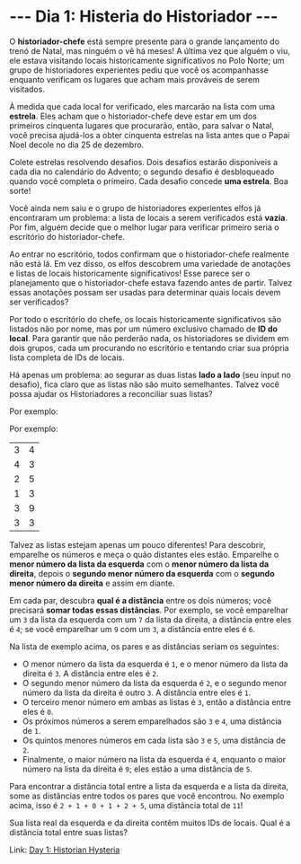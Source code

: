 # --- Dia 1: Histeria do Historiador ---

O **historiador-chefe** está sempre presente para o grande lançamento do trenó de Natal, mas ninguém o vê há meses! A última vez que alguém o viu, ele estava visitando locais historicamente significativos no Polo Norte; um grupo de historiadores experientes pediu que você os acompanhasse enquanto verificam os lugares que acham mais prováveis de serem visitados.

À medida que cada local for verificado, eles marcarão na lista com uma **estrela**. Eles acham que o historiador-chefe deve estar em um dos primeiros cinquenta lugares que procurarão, então, para salvar o Natal, você precisa ajudá-los a obter cinquenta estrelas na lista antes que o Papai Noel decole no dia 25 de dezembro.

Colete estrelas resolvendo desafios. Dois desafios estarão disponíveis a cada dia no calendário do Advento; o segundo desafio é desbloqueado quando você completa o primeiro. Cada desafio concede **uma estrela**. Boa sorte!

Você ainda nem saiu e o grupo de historiadores experientes elfos já encontraram um problema: a lista de locais a serem verificados está **vazia**. Por fim, alguém decide que o melhor lugar para verificar primeiro seria o escritório do historiador-chefe.

Ao entrar no escritório, todos confirmam que o historiador-chefe realmente não está lá. Em vez disso, os elfos descobrem uma variedade de anotações e listas de locais historicamente significativos! Esse parece ser o planejamento que o historiador-chefe estava fazendo antes de partir. Talvez essas anotações possam ser usadas para determinar quais locais devem ser verificados?

Por todo o escritório do chefe, os locais historicamente significativos são listados não por nome, mas por um número exclusivo chamado de **ID do local**. Para garantir que não perderão nada, os historiadores se dividem em dois grupos, cada um procurando no escritório e tentando criar sua própria lista completa de IDs de locais.

Há apenas um problema: ao segurar as duas listas **lado a lado** (seu input no desafio), fica claro que as listas não são muito semelhantes. Talvez você possa ajudar os Historiadores a reconciliar suas listas?

Por exemplo:

Por exemplo:

<table>
  <tr><td>3</td><td>4</td></tr>
  <tr><td>4</td><td>3</td></tr>
  <tr><td>2</td><td>5</td></tr>
  <tr><td>1</td><td>3</td></tr>
  <tr><td>3</td><td>9</td></tr>
  <tr><td>3</td><td>3</td></tr>
</table

Talvez as listas estejam apenas um pouco diferentes! Para descobrir, emparelhe os números e meça o quão distantes eles estão. Emparelhe o **menor número da lista da esquerda** com o **menor número da lista da direita**, depois o **segundo menor número da esquerda** com o **segundo menor número da direita** e assim em diante.

Em cada par, descubra **qual é a distância** entre os dois números; você precisará **somar todas essas distâncias**. Por exemplo, se você emparelhar um `3` da lista da esquerda com um `7` da lista da direita, a distância entre eles é `4`; se você emparelhar um `9` com um `3`, a distância entre eles é `6`.

Na lista de exemplo acima, os pares e as distâncias seriam os seguintes:

- O menor número da lista da esquerda é `1`, e o menor número da lista da direita é `3`. A distância entre eles é `2`.
- O segundo menor número da lista da esquerda é `2`, e o segundo menor número da lista da direita é outro `3`. A distância entre eles é `1`.
- O terceiro menor número em ambas as listas é `3`, então a distância entre eles é `0`.
- Os próximos números a serem emparelhados são `3` e `4`, uma distância de `1`.
- Os quintos menores números em cada lista são `3` e `5`, uma distância de `2`.
- Finalmente, o maior número na lista da esquerda é `4`, enquanto o maior número na lista da direita é `9`; eles estão a uma distância de `5`.

Para encontrar a distância total entre a lista da esquerda e a lista da direita, some as distâncias entre todos os pares que você encontrou. No exemplo acima, isso é `2 + 1 + 0 + 1 + 2 + 5`, uma distância total de `11`!

Sua lista real da esquerda e da direita contêm muitos IDs de locais. Qual é a distância total entre suas listas?

Link: [Day 1: Historian Hysteria](https://adventofcode.com/2024/day/1)
